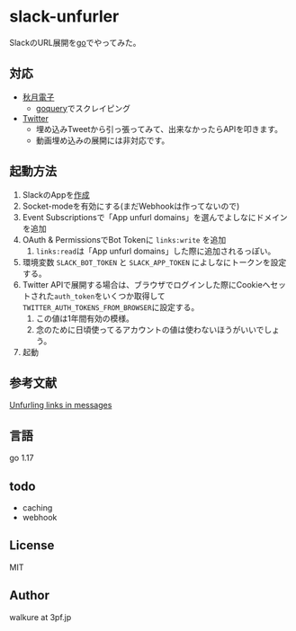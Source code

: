 # slack-unfurler

SlackのURL展開を[go](https://github.com/slack-go/slack)でやってみた。

## 対応

- [秋月電子](https://akizukidenshi.com/)
  - [goquery](https://github.com/PuerkitoBio/goquery)でスクレイピング
- [Twitter](https://twitter.com/)
  - 埋め込みTweetから引っ張ってみて、出来なかったらAPIを叩きます。
  - 動画埋め込みの展開には非対応です。

## 起動方法

1. SlackのAppを[作成](https://api.slack.com/apps?new_app=1)
2. Socket-modeを有効にする(まだWebhookは作ってないので)
3. Event Subscriptionsで「App unfurl domains」を選んでよしなにドメインを追加
4. OAuth & PermissionsでBot Tokenに `links:write` を追加
   1. `links:read`は「App unfurl domains」した際に追加されるっぽい。
5. 環境変数 `SLACK_BOT_TOKEN` と `SLACK_APP_TOKEN` によしなにトークンを設定する。
6. Twitter APIで展開する場合は、ブラウザでログインした際にCookieへセットされた`auth_token`をいくつか取得して`TWITTER_AUTH_TOKENS_FROM_BROWSER`に設定する。
   1. この値は1年間有効の模様。
   2. 念のために日頃使ってるアカウントの値は使わないほうがいいでしょう。
7. 起動

## 参考文献

[Unfurling links in messages](https://api.slack.com/reference/messaging/link-unfurling)

## 言語

go 1.17

## todo

- caching
- webhook

## License

MIT

## Author

walkure at 3pf.jp
